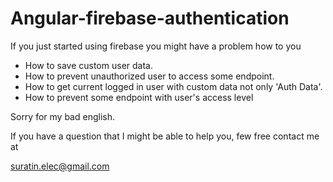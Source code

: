 # Angular-firebase-authentication

If you just started using firebase you might have a problem how to you
- How to save custom user data.
- How to prevent unauthorized user to access some endpoint.
- How to get current logged in user with custom data not only 'Auth Data'.
- How to prevent some endpoint with user's access level

Sorry for my bad english.

If you have a question that I might be able to help you, few free contact me at

suratin.elec@gmail.com